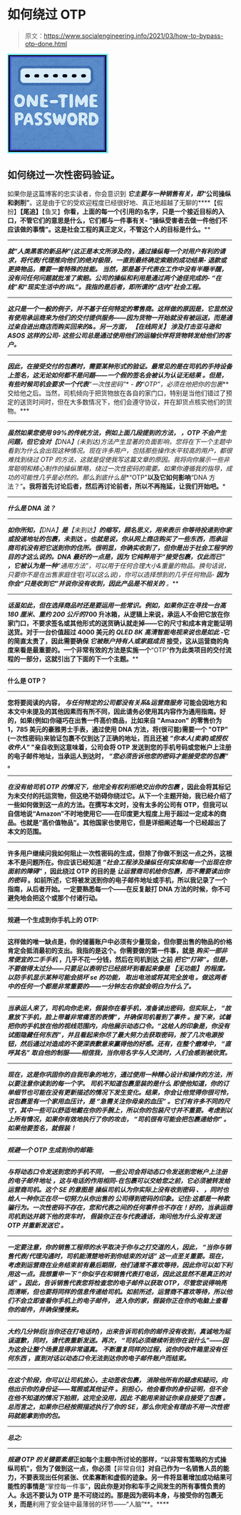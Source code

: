 # 如何绕过 OTP

> 原文：<https://www.socialengineering.info/2021/03/how-to-bypass-otp-done.html>

[![](img/1b0700a37cd11537518e8ac14c5ccd0a.png)](https://1.bp.blogspot.com/-ykQd0b1z-Yc/YEx_nbjkyNI/AAAAAAAAmMA/bWLY2e5d1bgeWazVzafYmrn_zAqM10yVgCLcBGAsYHQ/s226/One%2BTime%2BPassword.%2Bwww.socialengineers.net.jpg)

## **如何绕过一次性密码验证。**

如果你是这篇博客的忠实读者，你会意识到 ***它主要与一种销售有关，即*“公司操纵和剥削”**。这是由于它的受欢迎程度已经很好地、真正地超越了无聊的****【假扮】********【尾追】********【鱼叉】****你看，上面的每一个(引用的)名字，只是一个接近目标的入口，不管它们的意思是什么，它们都与一件事有关- **“操纵受害者去做一件他们不应该做的事情”**。这是社会工程的真正定义，不管这个人的目标是什么。******

 **********

*****就**“人类黑客的新品种”(**这正是本文所涉及的)，通过操纵每一个对用户有利的请求，将代表/代理推向他们的绝对极限，一直到最终确定索赔的成功结果- ***退款或更换物品，需要一套特殊的技能。*** 当然，那是基于代表在工作中没有半睡半醒，没有问任何问题就批准了索赔。公司的操纵和利用是通过两个途径完成的- **“在线”**和**“现实生活中的 IRL”**。我指的是后者，即所谓的**“店内”**社会工程。*****

 **********

*****这只是一个一般的例子，并不基于任何特定的零售商。**这样做的原因是，它显然没有使用承运商来为他们的交付提供服务——因为货物一开始就没有被运送，而是通过亲自进出商店而购买回来的&。另一方面， ***【在线网关】*** 涉及打击亚马逊和 ASOS 这样的公司- *这些公司总是通过使用他们的运输伙伴*将货物转发给他们的客户。*******

 ******

***因此，在接受交付的包裹时，需要某种形式的验证。最常见的是在司机的手持设备上签名，这无论如何都不是问题——***一个假的签名会被认为认证无结果*** 。但是，有些时候司机会要求一个代表**“一次性密码”** - ***的**“OTP”**，必须在他把你的包裹*** 交给他之后。当然，司机倾向于把货物放在各自的家门口，特别是当他们错过了预定的送货时间时，但在大多数情况下，他们会遵守协议，并在卸货点核实他们的货物。***

 ******

***虽然如果您使用 99%的传统方法，例如上面几段提到的方法， ***，OTP 不会产生问题，但它会对*****【DNA】***(未到达)方法*产生显著的负面影响，您将在下一个主题中看到为什么会出现这种情况。现在许多用户，包括那些操作水平较高的用户，都很难找到绕过 OTP 的方法，这就是促使我写这篇文章的原因。我将向你展示一些非常聪明和精心制作的操纵策略，绕过一次性密码的需要。如果你遵循我的指导，成功的可能性几乎是必然的。那么到底什么是**“OTP”**以及它如何影响**“DNA 方法？”**。我将首先讨论后者，然后再讨论前者，所以不再拖延，让我们开始吧。***

 ******

*****什么是 DNA 法？*****

 ******

***如你所知，**【DNA】**是**【未到达】**的缩写，顾名思义，用来表示 ***你等待投递到你家或投递地址的包裹，未到达*** 。也就是说，你从网上商店购买了一些东西，而承运商司机没有把它送到你的住所。很明显，你确实收到了，但你是出于社会工程学的目的才这么说的。DNA 最好的一点是，因为 ***它纯粹用于“接受包裹，仅此而已”*** ，它被认为是一种**“通用方法”**，可以用于任何合理大小&重量的物品。换句话说，只要你不是在出售家庭住宅(可以这么说)，你可以选择想到的几乎任何物品- ***因为你会“只是收到它”并说你没有收到，因此产品是不相关的*** 。***

 ******

***话虽如此，但在选择商品时还是要运用一些常识。例如，如果你正在寻找一台高 180 厘米、重约 200 公斤的*700 升冰箱，从逻辑上来说，承运人不会把它放在你家门口，不要求签名或其他形式的送货确认就走掉——它的尺寸和成本肯定能证明送货。对于一台价值超过 4000 美元的 *QLED 8K 高清智能电视来说也是如此* -它的简直太贵了，因此需要确保 ***它被账户持有人或家庭成员*** 接受，这从运营商的角度来看是最重要的。一个非常有效的方法是实施一个**“OTP”**作为此类项目的交付流程的一部分，这就引出了下面的下一个主题。****

 ********

******什么是 OTP？******

 ********

****您将要阅读的内容， ***与任何特定的公司都没有关系&运营商服务*** 可能会因地方和本文中未提及的其他因素而有所不同，因此请务必使用其内容作为通用指南。好的，如果(例如)你碰巧在出售一件高价商品，比如来自 **"Amazon"** 的零售价为 1，785 美元的豪雅男士手表，通过使用 DNA 方法，将(很可能)需要一个 **"OTP"** (一次性密码)来验证包裹不仅到达了正确的地址，而且还被 ***"你本人(卖家)或授权收件人"*** "亲自收到这意味着，公司会将 OTP 发送到您的手机号码或您帐户上注册的电子邮件地址，当承运人到达时， ***“您必须告诉他您的密码才能接受您的包裹”*** 。****

 ********

*******在没有给司机 OTP 的情况下，他完全有权利拒绝交出你的包裹*** ，因此会将其标记为未交付的托运货物，但这绝不妨碍你绕过它。从下一个主题开始，我已经介绍了一些如何做到这一点的方法。在撰写本文时，没有太多的公司有 OTP，但我可以自信地说**“Amazon”**不时地使用它——在印度更大程度上用于超过一定成本的商品。也就是“高价值物品”。其他国家也使用它，但是详细阐述每一个已经超出了本文的范围。****

 ********

****许多用户继续问我如何阻止一次性密码的生成，但除了你做不到这一点之外，这根本不是问题所在。你应该已经知道 ***“社会工程涉及操纵任何实体和每一个出现在你面前的障碍”*** ，因此绕过 OTP 的目的是 ***让运营商司机给你包裹，而不需要读出你的密码*** 。如前所述，它将被发送到你的电子邮件地址或手机，所以我记录了一个指南，从后者开始。一定要熟悉每一个——在反复敲打 DNA 方法的时候，你不可避免地会把这个或那个付诸行动。****

 ********

******规避一个生成到你手机上的 OTP:******

 ********

****这样做的唯一缺点是，你的储蓄账户中必须有少量现金，但你要出售的物品的价格肯定会抵消最初的支出。我指的是这个。你需要做的第一件事，就是 ***购买一部非常便宜的二手手机*** ，几乎不花一分钱，然后在司机到达 之前 ***把它“打碎”。但是，不要做得太过分——只要足以表明它已经损坏到看起来像是 ***【无功能】*** 的程度。以防手机显示某种可能会损坏 se 的功能， ***取出电池或将其完全放电*** 。做这两者中的任何一个都是非常重要的——一分钟左右你就会明白为什么了。*******

 ******

***当承运人来了，司机向你走来，假装你在看手机，准备读出密码，但实际上， ***“故意放下手机，脸上带着非常痛苦的表情”，并确保司机看到了事件*** 。接下来，试着把你的手机放在他的视线范围内，向他展示动态口令。“这给人的印象是，你没有试图隐藏任何东西”，并且看起来你尽了最大努力去获取密码，按了几次电源按钮，然后通过对造成的不便深表歉意来赢得他的好感。还有，在整个磨难中， ***“直呼其名”*** 取自他的制服——相信我，当你用名字与人交流时，人们会感到被欣赏。***

 ******

***现在，这是你巩固你的自我形象的地方，通过使用一种精心设计和操作的方法，所以要注意你读到的每一个字。 ***司机不知道包裹里装的是什么*** 即使他知道，你的订单细节也可能在没有更新描述的情况下发生变化。结果，你会让他觉得你很可怜，说包裹里有一个家用血压计，是 ***“急需关注你母亲的血压”*** 。它们有许多不同的尺寸，其中一些可以舒适地戴在你的手腕上，所以你的包装尺寸并不重要。考虑到以上所有情况，如果你有效地执行了你的攻击， ***“司机很有可能会把包裹递给你”*** 。如果他要签名，就假装！***

 ******

*****规避一个 OTP 生成到你的邮箱:*****

 ******

***与将动态口令发送到您的手机不同， ***一些公司会将动态口令发送到您帐户上注册的电子邮件地址*** ，这与电话的作用相同-在包裹可以交给您之前，它必须被转发给运营商司机。这个 SE 的意图是 ***操纵司机认为你实际上没有收到密码*** 、 ***，同时也给人一种你正在尽一切努力从你出售的*** 公司得到密码的印象。记住:这都是一种欺骗行为。一次性密码不存在，您和代表之间的任何事件也不存在！好的，当承运商司机到达并跳下他的货车时， ***假装你正在与代表通话，询问他为什么没有发送 OTP 并重新发送它*** 。***

 ******

***一定要注意，你的销售工程师的水平取决于你与之打交道的人，因此， ***“当你与销售代表/代理沟通时，司机能清楚地听到你结束的对话”*** 这一点至关重要。现在，考虑到运营商在业务结束前有最后期限，他们通常不喜欢等待，因此你可以如下利用这一点。我想重申一下 ***“你似乎在和销售代表打电话，因此这显然不是真正的对话”*** 。因此，告诉销售代表您将检查您的电子邮件以获取 OTP，尽管您说得响亮而清晰，但也要将同样的信息传递给司机。如前所述，运营商不喜欢等待，所以他们不会立即查看你手机上的电子邮件， ***进入你的家，假装你正在你的电脑上查看你的邮件，并确保慢慢来。******

 ******

***大约几分钟后(当你还在打电话时)，出来告诉司机你的邮件没有收到，真诚地为延误道歉，同时，请代表重新发送。再次， ***“司机必须继续听到你在说什么”***——因为这会让整个场景显得非常逼真。 ***不断重复同样的过程，说你的收件箱里没有任何东西*** ，直到对话以动态口令无法到达你的电子邮件账户而结束。***

 ******

***在这个阶段，你可以让司机放心，主动签收包裹， ***消除他所有的疑虑和疑问，向他出示你的身份证——驾照或其他证件*** 。别担心，他会看你的身份证明，但不会在他不知道的情况下拍照，这完全没用，因此 ***不能用来验证你亲自接受了包裹*** 。总而言之，如果你已经按照描述执行了你的 SE，那么你完全有理由不用一次性密码就能拿到你的包。***

 ******

*****总之:*****

 ******

***规避 OTP 的关键要素是*正如每个主题中所讨论的那样，“以非常有策略的方式操纵司机”，但为了做到这一点，你必须**【非常自信】**对自己作为一名销售人员的能力，不要表现出任何紧张、优柔寡断和虚假的迹象。另一件将显著增加成功结果可能性的事情是**“掌控每一件事”**，因此你是对你和车手之间发生的所有事情负责的人。永远不要认为 OTP 是不可绕过的。那是因为密码本身，与接受你的包裹无关，而是**利用了安全链中最薄弱的环节——“人脑”**。****